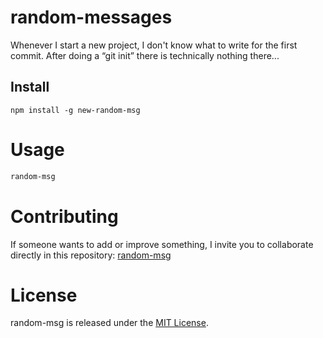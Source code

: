 # random-messages

Whenever I start a new project, I don't know what to write for the first commit. After doing a “git init” there is technically nothing there...

## Install

```npm
npm install -g new-random-msg
```

# Usage

```bash
random-msg
```

# Contributing
If someone wants to add or improve something, I invite you to collaborate directly in this repository: [random-msg](https://github.com/platzi/npm-random-msg)

# License
random-msg is released under the [MIT License](https://opensource.org/licenses/MIT).